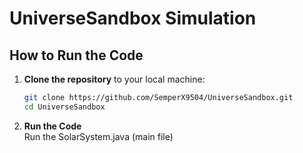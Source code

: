 # UniverseSandbox Simulation

## How to Run the Code

1. **Clone the repository** to your local machine:

   ```bash
   git clone https://github.com/SemperX9504/UniverseSandbox.git
   cd UniverseSandbox

2. **Run the Code** <br>
   Run the SolarSystem.java (main file)
